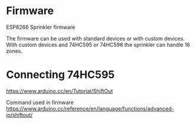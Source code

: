 # Firmware
ESP8266 Sprinkler firmware

The firmware can be used with standard devices or with custom devices.
With custom devices and 74HC595 or 74HC596 the sprinkler can handle 16 zones.

# Connecting 74HC595
https://www.arduino.cc/en/Tutorial/ShiftOut

Command used in firmware
https://www.arduino.cc/reference/en/language/functions/advanced-io/shiftout/